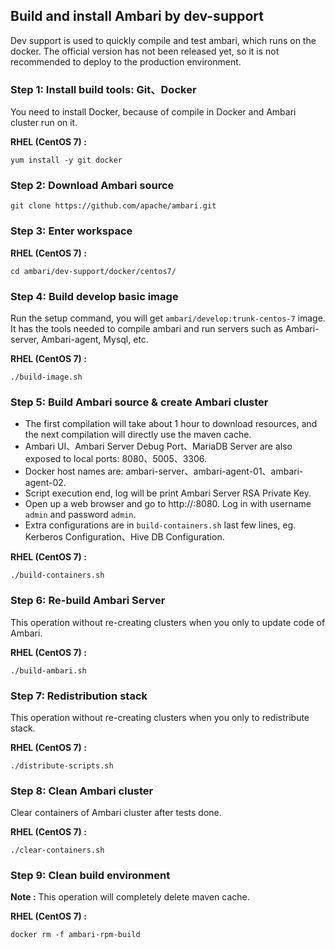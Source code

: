 ## Build and install Ambari by dev-support
Dev support is used to quickly compile and test ambari, which runs on the docker. The official version has not been released yet, so it is not recommended to deploy to the production environment.

### **Step 1**: Install build tools: Git、Docker
You need to install Docker, because of compile in Docker and Ambari cluster run on it.

**RHEL (CentOS 7) :**
```shell
yum install -y git docker
```
### **Step 2**: Download Ambari source
```shell
git clone https://github.com/apache/ambari.git
```
### **Step 3**: Enter workspace
**RHEL (CentOS 7) :**
```shell
cd ambari/dev-support/docker/centos7/
```
### **Step 4**: Build develop basic image
Run the setup command, you will get `ambari/develop:trunk-centos-7` image. It has the tools needed to compile ambari and run servers such as Ambari-server, Ambari-agent, Mysql, etc.

**RHEL (CentOS 7) :**
```shell
./build-image.sh
```
### **Step 5**: Build Ambari source & create Ambari cluster
* The first compilation will take about 1 hour to download resources, and the next compilation will directly use the maven cache.
* Ambari UI、Ambari Server Debug Port、MariaDB Server are also exposed to local ports: 8080、5005、3306.
* Docker host names are: ambari-server、ambari-agent-01、ambari-agent-02.
* Script execution end, log will be print Ambari Server RSA Private Key.
* Open up a web browser and go to http://<ambari-server-host>:8080. Log in with username `admin` and password `admin`.
* Extra configurations are in `build-containers.sh` last few lines, eg. Kerberos Configuration、Hive DB Configuration.

**RHEL (CentOS 7) :**
```shell
./build-containers.sh
```
### **Step 6**: Re-build Ambari Server
This operation without re-creating clusters when you only to update code of Ambari.

**RHEL (CentOS 7) :**
```shell
./build-ambari.sh
```

### **Step 7**: Redistribution stack
This operation without re-creating clusters when you only to redistribute stack.

**RHEL (CentOS 7) :**
```shell
./distribute-scripts.sh
```
### **Step 8**: Clean Ambari cluster
Clear containers of Ambari cluster after tests done.

**RHEL (CentOS 7) :**
```shell
./clear-containers.sh
```
### Step 9: Clean build environment
**Note :** This operation will completely delete maven cache.

**RHEL (CentOS 7) :**
```shell
docker rm -f ambari-rpm-build
```
